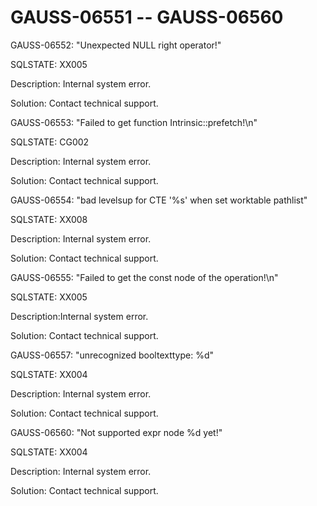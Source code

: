 # GAUSS-06551 -- GAUSS-06560<a name="EN-US_TOPIC_0302072882"></a>

GAUSS-06552: "Unexpected NULL right operator!"

SQLSTATE: XX005

Description: Internal system error.

Solution: Contact technical support.

GAUSS-06553: "Failed to get function Intrinsic::prefetch!\\n"

SQLSTATE: CG002

Description: Internal system error.

Solution: Contact technical support.

GAUSS-06554: "bad levelsup for CTE '%s' when set worktable pathlist"

SQLSTATE: XX008

Description: Internal system error.

Solution: Contact technical support.

GAUSS-06555: "Failed to get the const node of the operation!\\n"

SQLSTATE: XX005

Description:Internal system error.

Solution: Contact technical support.

GAUSS-06557: "unrecognized booltexttype: %d"

SQLSTATE: XX004

Description: Internal system error.

Solution: Contact technical support.

GAUSS-06560: "Not supported expr node %d yet!"

SQLSTATE: XX004

Description: Internal system error.

Solution: Contact technical support.


